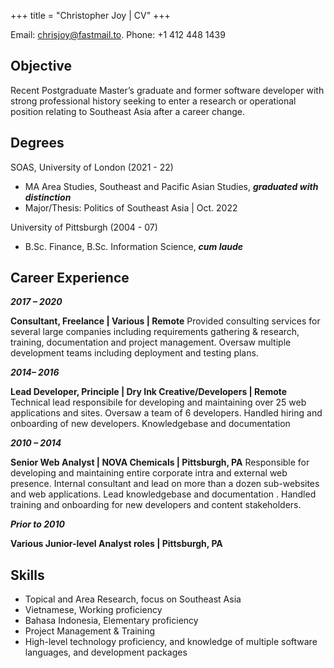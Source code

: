+++
title = "Christopher Joy | CV"
+++

<!-- ## CV -->

Email: [chrisjoy@fastmail.to](mailto:chrisjoy@fastmail.to).
Phone: +1 412 448 1439

## Objective

Recent Postgraduate Master’s graduate and former software developer with strong professional history seeking to enter a research or operational position relating to Southeast Asia after a career change.

## Degrees

SOAS, University of London (2021 - 22)

* MA Area Studies, Southeast and Pacific Asian Studies, ***graduated with distinction***
* Major/Thesis: Politics of Southeast Asia | Oct. 2022

University of Pittsburgh (2004 - 07)

* B.Sc. Finance, B.Sc. Information Science, ***cum laude***

## Career Experience

***2017 – 2020***  

**Consultant, Freelance | Various | Remote**
Provided consulting services for several large companies including requirements gathering & research, training, documentation and project management. Oversaw multiple development teams including deployment and testing plans.

***2014– 2016***  

**Lead Developer, Principle | Dry Ink Creative/Developers | Remote**
Technical lead responsibile for developing and maintaining over 25 web applications and sites. Oversaw a team of 6 developers. Handled hiring and onboarding of new developers. Knowledgebase and documentation

***2010 – 2014***  

**Senior Web Analyst | NOVA Chemicals | Pittsburgh, PA**
Responsible for developing and maintaining entire corporate intra and external web presence. Internal consultant and lead on more than a dozen sub-websites and web applications. Lead knowledgebase and documentation . Handled training and onboarding for new developers and content stakeholders.

***Prior to 2010***  

**Various Junior-level Analyst roles | Pittsburgh, PA**

## Skills

* Topical and Area Research, focus on Southeast Asia
* Vietnamese, Working proficiency
* Bahasa Indonesia, Elementary proficiency
* Project Management & Training
* High-level technology proficiency, and knowledge of multiple software languages, and development packages
